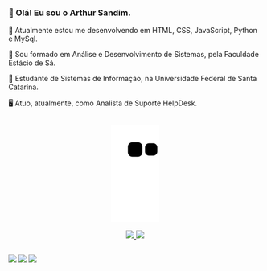 ### 🧔 Olá! Eu sou o Arthur Sandim.
<p> 🤖 Atualmente estou me desenvolvendo em HTML, CSS, JavaScript, Python e MySql.<p>
<p> 📜 Sou formado em Análise e Desenvolvimento de Sistemas, pela Faculdade Estácio de Sá.</p>
<p> 📖 Estudante de Sistemas de Informação, na Universidade Federal de Santa Catarina.</p>
<p> 🖥️ Atuo, atualmente, como Analista de Suporte HelpDesk.</p>

##
<div align="center">

  <a href="https://github.com/arthursandim">![Snake animation](https://github.com/arthursandim/arthursandim/blob/output/github-contribution-grid-snake.svg)</a>
  
</div>

<div align="center">
  <a href="https://github.com/arthursandim">
  <img height="165em" src="https://github-readme-stats.vercel.app/api?username=arthursandim&show_icons=true&theme=dracula&include_all_commits=true&count_private=true"/>
  <img height="165em" src="https://github-readme-stats.vercel.app/api/top-langs/?username=arthursandim&layout=compact&langs_count=10&theme=dracula"/>
  </a>
</div>

##
  
<div>
  <a target="_blank" href="https://www.linkedin.com/in/arthur-sandim-662b23104"><img src="https://img.shields.io/badge/-LinkedIn-%230077B5?style=for-the-badge&logo=linkedin&logoColor=white" target="_blank"></a> 
  <a href="https://www.instagram.com/r2sandim/" target="_blank"><img src="https://img.shields.io/badge/-Instagram-%23E4405F?style=for-the-badge&logo=instagram&logoColor=white" target="_blank"></a>
  <a targethref = "mailto:avg.sandim@gmail.com"><img src="https://img.shields.io/badge/-Gmail-%23333?style=for-the-badge&logo=gmail&logoColor=white" target="_blank"></a>



</div>
